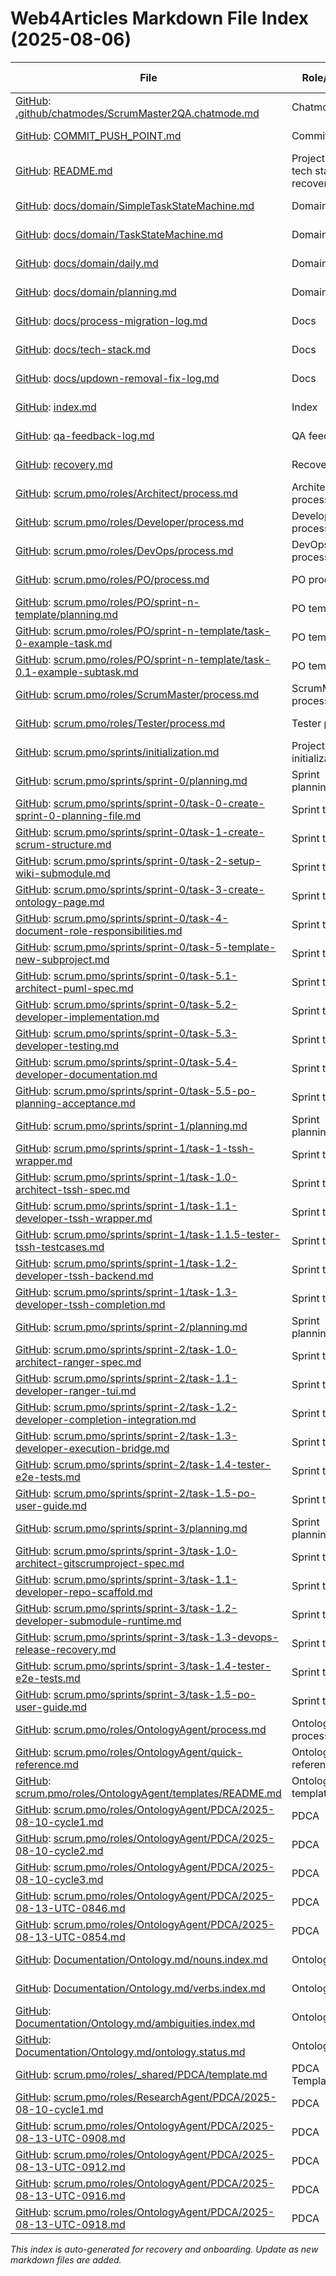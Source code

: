 # Web4Articles Markdown File Index (2025-08-06)

| File | Role/Type | Last Modified |
|------|-----------|--------------|
| [GitHub](https://github.com/Cerulean-Circle-GmbH/Web4Articles/blob/feature/ontology-agent/.github/chatmodes/ScrumMaster2QA.chatmode.md): [.github/chatmodes/ScrumMaster2QA.chatmode.md](.github/chatmodes/ScrumMaster2QA.chatmode.md) | Chatmode | 2025-08-06 |
| [GitHub](https://github.com/Cerulean-Circle-GmbH/Web4Articles/blob/feature/ontology-agent/COMMIT_PUSH_POINT.md): [COMMIT_PUSH_POINT.md](COMMIT_PUSH_POINT.md) | Commit guide | 2025-08-06 |
| [GitHub](https://github.com/Cerulean-Circle-GmbH/Web4Articles/blob/feature/ontology-agent/README.md): [README.md](README.md) | Project root, tech stack, recovery | 2025-08-06 |
| [GitHub](https://github.com/Cerulean-Circle-GmbH/Web4Articles/blob/feature/ontology-agent/docs/domain/SimpleTaskStateMachine.md): [docs/domain/SimpleTaskStateMachine.md](docs/domain/SimpleTaskStateMachine.md) | Domain doc | 2025-08-06 |
| [GitHub](https://github.com/Cerulean-Circle-GmbH/Web4Articles/blob/feature/ontology-agent/docs/domain/TaskStateMachine.md): [docs/domain/TaskStateMachine.md](docs/domain/TaskStateMachine.md) | Domain doc | 2025-08-06 |
| [GitHub](https://github.com/Cerulean-Circle-GmbH/Web4Articles/blob/feature/ontology-agent/docs/domain/daily.md): [docs/domain/daily.md](docs/domain/daily.md) | Domain doc | 2025-08-06 |
| [GitHub](https://github.com/Cerulean-Circle-GmbH/Web4Articles/blob/feature/ontology-agent/docs/domain/planning.md): [docs/domain/planning.md](docs/domain/planning.md) | Domain doc | 2025-08-06 |
| [GitHub](https://github.com/Cerulean-Circle-GmbH/Web4Articles/blob/feature/ontology-agent/docs/process-migration-log.md): [docs/process-migration-log.md](docs/process-migration-log.md) | Docs | 2025-08-06 |
| [GitHub](https://github.com/Cerulean-Circle-GmbH/Web4Articles/blob/feature/ontology-agent/docs/tech-stack.md): [docs/tech-stack.md](docs/tech-stack.md) | Docs | 2025-08-06 |
| [GitHub](https://github.com/Cerulean-Circle-GmbH/Web4Articles/blob/feature/ontology-agent/docs/updown-removal-fix-log.md): [docs/updown-removal-fix-log.md](docs/updown-removal-fix-log.md) | Docs | 2025-08-06 |
| [GitHub](https://github.com/Cerulean-Circle-GmbH/Web4Articles/blob/feature/ontology-agent/index.md): [index.md](index.md) | Index | 2025-08-06 |
| [GitHub](https://github.com/Cerulean-Circle-GmbH/Web4Articles/blob/feature/ontology-agent/qa-feedback-log.md): [qa-feedback-log.md](qa-feedback-log.md) | QA feedback | 2025-08-06 |
| [GitHub](https://github.com/Cerulean-Circle-GmbH/Web4Articles/blob/feature/ontology-agent/recovery.md): [recovery.md](recovery.md) | Recovery log | 2025-08-06 |
| [GitHub](https://github.com/Cerulean-Circle-GmbH/Web4Articles/blob/feature/ontology-agent/scrum.pmo/roles/Architect/process.md): [scrum.pmo/roles/Architect/process.md](scrum.pmo/roles/Architect/process.md) | Architect process | 2025-08-06 |
| [GitHub](https://github.com/Cerulean-Circle-GmbH/Web4Articles/blob/feature/ontology-agent/scrum.pmo/roles/Developer/process.md): [scrum.pmo/roles/Developer/process.md](scrum.pmo/roles/Developer/process.md) | Developer process | 2025-08-06 |
| [GitHub](https://github.com/Cerulean-Circle-GmbH/Web4Articles/blob/feature/ontology-agent/scrum.pmo/roles/DevOps/process.md): [scrum.pmo/roles/DevOps/process.md](scrum.pmo/roles/DevOps/process.md) | DevOps process | 2025-08-06 |
| [GitHub](https://github.com/Cerulean-Circle-GmbH/Web4Articles/blob/feature/ontology-agent/scrum.pmo/roles/PO/process.md): [scrum.pmo/roles/PO/process.md](scrum.pmo/roles/PO/process.md) | PO process | 2025-08-06 |
| [GitHub](https://github.com/Cerulean-Circle-GmbH/Web4Articles/blob/feature/ontology-agent/scrum.pmo/roles/PO/sprint-n-template/planning.md): [scrum.pmo/roles/PO/sprint-n-template/planning.md](scrum.pmo/roles/PO/sprint-n-template/planning.md) | PO template | 2025-08-06 |
| [GitHub](https://github.com/Cerulean-Circle-GmbH/Web4Articles/blob/feature/ontology-agent/scrum.pmo/roles/PO/sprint-n-template/task-0-example-task.md): [scrum.pmo/roles/PO/sprint-n-template/task-0-example-task.md](scrum.pmo/roles/PO/sprint-n-template/task-0-example-task.md) | PO template | 2025-08-06 |
| [GitHub](https://github.com/Cerulean-Circle-GmbH/Web4Articles/blob/feature/ontology-agent/scrum.pmo/roles/PO/sprint-n-template/task-0.1-example-subtask.md): [scrum.pmo/roles/PO/sprint-n-template/task-0.1-example-subtask.md](scrum.pmo/roles/PO/sprint-n-template/task-0.1-example-subtask.md) | PO template | 2025-08-06 |
| [GitHub](https://github.com/Cerulean-Circle-GmbH/Web4Articles/blob/feature/ontology-agent/scrum.pmo/roles/ScrumMaster/process.md): [scrum.pmo/roles/ScrumMaster/process.md](scrum.pmo/roles/ScrumMaster/process.md) | ScrumMaster process | 2025-08-06 |
| [GitHub](https://github.com/Cerulean-Circle-GmbH/Web4Articles/blob/feature/ontology-agent/scrum.pmo/roles/Tester/process.md): [scrum.pmo/roles/Tester/process.md](scrum.pmo/roles/Tester/process.md) | Tester process | 2025-08-06 |
| [GitHub](https://github.com/Cerulean-Circle-GmbH/Web4Articles/blob/feature/ontology-agent/scrum.pmo/sprints/initialization.md): [scrum.pmo/sprints/initialization.md](scrum.pmo/sprints/initialization.md) | Project initialization | 2025-08-06 |
| [GitHub](https://github.com/Cerulean-Circle-GmbH/Web4Articles/blob/feature/ontology-agent/scrum.pmo/sprints/sprint-0/planning.md): [scrum.pmo/sprints/sprint-0/planning.md](scrum.pmo/sprints/sprint-0/planning.md) | Sprint planning | 2025-08-06 |
| [GitHub](https://github.com/Cerulean-Circle-GmbH/Web4Articles/blob/feature/ontology-agent/scrum.pmo/sprints/sprint-0/task-0-create-sprint-0-planning-file.md): [scrum.pmo/sprints/sprint-0/task-0-create-sprint-0-planning-file.md](scrum.pmo/sprints/sprint-0/task-0-create-sprint-0-planning-file.md) | Sprint task | 2025-08-06 |
| [GitHub](https://github.com/Cerulean-Circle-GmbH/Web4Articles/blob/feature/ontology-agent/scrum.pmo/sprints/sprint-0/task-1-create-scrum-structure.md): [scrum.pmo/sprints/sprint-0/task-1-create-scrum-structure.md](scrum.pmo/sprints/sprint-0/task-1-create-scrum-structure.md) | Sprint task | 2025-08-06 |
| [GitHub](https://github.com/Cerulean-Circle-GmbH/Web4Articles/blob/feature/ontology-agent/scrum.pmo/sprints/sprint-0/task-2-setup-wiki-submodule.md): [scrum.pmo/sprints/sprint-0/task-2-setup-wiki-submodule.md](scrum.pmo/sprints/sprint-0/task-2-setup-wiki-submodule.md) | Sprint task | 2025-08-06 |
| [GitHub](https://github.com/Cerulean-Circle-GmbH/Web4Articles/blob/feature/ontology-agent/scrum.pmo/sprints/sprint-0/task-3-create-ontology-page.md): [scrum.pmo/sprints/sprint-0/task-3-create-ontology-page.md](scrum.pmo/sprints/sprint-0/task-3-create-ontology-page.md) | Sprint task | 2025-08-06 |
| [GitHub](https://github.com/Cerulean-Circle-GmbH/Web4Articles/blob/feature/ontology-agent/scrum.pmo/sprints/sprint-0/task-4-document-role-responsibilities.md): [scrum.pmo/sprints/sprint-0/task-4-document-role-responsibilities.md](scrum.pmo/sprints/sprint-0/task-4-document-role-responsibilities.md) | Sprint task | 2025-08-06 |
| [GitHub](https://github.com/Cerulean-Circle-GmbH/Web4Articles/blob/feature/ontology-agent/scrum.pmo/sprints/sprint-0/task-5-template-new-subproject.md): [scrum.pmo/sprints/sprint-0/task-5-template-new-subproject.md](scrum.pmo/sprints/sprint-0/task-5-template-new-subproject.md) | Sprint task | 2025-08-06 |
| [GitHub](https://github.com/Cerulean-Circle-GmbH/Web4Articles/blob/feature/ontology-agent/scrum.pmo/sprints/sprint-0/task-5.1-architect-puml-spec.md): [scrum.pmo/sprints/sprint-0/task-5.1-architect-puml-spec.md](scrum.pmo/sprints/sprint-0/task-5.1-architect-puml-spec.md) | Sprint task | 2025-08-06 |
| [GitHub](https://github.com/Cerulean-Circle-GmbH/Web4Articles/blob/feature/ontology-agent/scrum.pmo/sprints/sprint-0/task-5.2-developer-implementation.md): [scrum.pmo/sprints/sprint-0/task-5.2-developer-implementation.md](scrum.pmo/sprints/sprint-0/task-5.2-developer-implementation.md) | Sprint task | 2025-08-06 |
| [GitHub](https://github.com/Cerulean-Circle-GmbH/Web4Articles/blob/feature/ontology-agent/scrum.pmo/sprints/sprint-0/task-5.3-developer-testing.md): [scrum.pmo/sprints/sprint-0/task-5.3-developer-testing.md](scrum.pmo/sprints/sprint-0/task-5.3-developer-testing.md) | Sprint task | 2025-08-06 |
| [GitHub](https://github.com/Cerulean-Circle-GmbH/Web4Articles/blob/feature/ontology-agent/scrum.pmo/sprints/sprint-0/task-5.4-developer-documentation.md): [scrum.pmo/sprints/sprint-0/task-5.4-developer-documentation.md](scrum.pmo/sprints/sprint-0/task-5.4-developer-documentation.md) | Sprint task | 2025-08-06 |
| [GitHub](https://github.com/Cerulean-Circle-GmbH/Web4Articles/blob/feature/ontology-agent/scrum.pmo/sprints/sprint-0/task-5.5-po-planning-acceptance.md): [scrum.pmo/sprints/sprint-0/task-5.5-po-planning-acceptance.md](scrum.pmo/sprints/sprint-0/task-5.5-po-planning-acceptance.md) | Sprint task | 2025-08-06 |
| [GitHub](https://github.com/Cerulean-Circle-GmbH/Web4Articles/blob/feature/ontology-agent/scrum.pmo/sprints/sprint-1/planning.md): [scrum.pmo/sprints/sprint-1/planning.md](scrum.pmo/sprints/sprint-1/planning.md) | Sprint planning | 2025-08-06 |
| [GitHub](https://github.com/Cerulean-Circle-GmbH/Web4Articles/blob/feature/ontology-agent/scrum.pmo/sprints/sprint-1/task-1-tssh-wrapper.md): [scrum.pmo/sprints/sprint-1/task-1-tssh-wrapper.md](scrum.pmo/sprints/sprint-1/task-1-tssh-wrapper.md) | Sprint task | 2025-08-06 |
| [GitHub](https://github.com/Cerulean-Circle-GmbH/Web4Articles/blob/feature/ontology-agent/scrum.pmo/sprints/sprint-1/task-1.0-architect-tssh-spec.md): [scrum.pmo/sprints/sprint-1/task-1.0-architect-tssh-spec.md](scrum.pmo/sprints/sprint-1/task-1.0-architect-tssh-spec.md) | Sprint task | 2025-08-06 |
| [GitHub](https://github.com/Cerulean-Circle-GmbH/Web4Articles/blob/feature/ontology-agent/scrum.pmo/sprints/sprint-1/task-1.1-developer-tssh-wrapper.md): [scrum.pmo/sprints/sprint-1/task-1.1-developer-tssh-wrapper.md](scrum.pmo/sprints/sprint-1/task-1.1-developer-tssh-wrapper.md) | Sprint task | 2025-08-06 |
| [GitHub](https://github.com/Cerulean-Circle-GmbH/Web4Articles/blob/feature/ontology-agent/scrum.pmo/sprints/sprint-1/task-1.1.5-tester-tssh-testcases.md): [scrum.pmo/sprints/sprint-1/task-1.1.5-tester-tssh-testcases.md](scrum.pmo/sprints/sprint-1/task-1.1.5-tester-tssh-testcases.md) | Sprint task | 2025-08-06 |
| [GitHub](https://github.com/Cerulean-Circle-GmbH/Web4Articles/blob/feature/ontology-agent/scrum.pmo/sprints/sprint-1/task-1.2-developer-tssh-backend.md): [scrum.pmo/sprints/sprint-1/task-1.2-developer-tssh-backend.md](scrum.pmo/sprints/sprint-1/task-1.2-developer-tssh-backend.md) | Sprint task | 2025-08-06 |
| [GitHub](https://github.com/Cerulean-Circle-GmbH/Web4Articles/blob/feature/ontology-agent/scrum.pmo/sprints/sprint-1/task-1.3-developer-tssh-completion.md): [scrum.pmo/sprints/sprint-1/task-1.3-developer-tssh-completion.md](scrum.pmo/sprints/sprint-1/task-1.3-developer-tssh-completion.md) | Sprint task | 2025-08-06 |
| [GitHub](https://github.com/Cerulean-Circle-GmbH/Web4Articles/blob/feature/ontology-agent/scrum.pmo/sprints/sprint-2/planning.md): [scrum.pmo/sprints/sprint-2/planning.md](scrum.pmo/sprints/sprint-2/planning.md) | Sprint planning | 2025-08-08 |
| [GitHub](https://github.com/Cerulean-Circle-GmbH/Web4Articles/blob/feature/ontology-agent/scrum.pmo/sprints/sprint-2/task-1.0-architect-ranger-spec.md): [scrum.pmo/sprints/sprint-2/task-1.0-architect-ranger-spec.md](scrum.pmo/sprints/sprint-2/task-1.0-architect-ranger-spec.md) | Sprint task | 2025-08-08 |
| [GitHub](https://github.com/Cerulean-Circle-GmbH/Web4Articles/blob/feature/ontology-agent/scrum.pmo/sprints/sprint-2/task-1.1-developer-ranger-tui.md): [scrum.pmo/sprints/sprint-2/task-1.1-developer-ranger-tui.md](scrum.pmo/sprints/sprint-2/task-1.1-developer-ranger-tui.md) | Sprint task | 2025-08-08 |
| [GitHub](https://github.com/Cerulean-Circle-GmbH/Web4Articles/blob/feature/ontology-agent/scrum.pmo/sprints/sprint-2/task-1.2-developer-completion-integration.md): [scrum.pmo/sprints/sprint-2/task-1.2-developer-completion-integration.md](scrum.pmo/sprints/sprint-2/task-1.2-developer-completion-integration.md) | Sprint task | 2025-08-08 |
| [GitHub](https://github.com/Cerulean-Circle-GmbH/Web4Articles/blob/feature/ontology-agent/scrum.pmo/sprints/sprint-2/task-1.3-developer-execution-bridge.md): [scrum.pmo/sprints/sprint-2/task-1.3-developer-execution-bridge.md](scrum.pmo/sprints/sprint-2/task-1.3-developer-execution-bridge.md) | Sprint task | 2025-08-08 |
| [GitHub](https://github.com/Cerulean-Circle-GmbH/Web4Articles/blob/feature/ontology-agent/scrum.pmo/sprints/sprint-2/task-1.4-tester-e2e-tests.md): [scrum.pmo/sprints/sprint-2/task-1.4-tester-e2e-tests.md](scrum.pmo/sprints/sprint-2/task-1.4-tester-e2e-tests.md) | Sprint task | 2025-08-08 |
| [GitHub](https://github.com/Cerulean-Circle-GmbH/Web4Articles/blob/feature/ontology-agent/scrum.pmo/sprints/sprint-2/task-1.5-po-user-guide.md): [scrum.pmo/sprints/sprint-2/task-1.5-po-user-guide.md](scrum.pmo/sprints/sprint-2/task-1.5-po-user-guide.md) | Sprint task | 2025-08-08 |
| [GitHub](https://github.com/Cerulean-Circle-GmbH/Web4Articles/blob/feature/ontology-agent/scrum.pmo/sprints/sprint-3/planning.md): [scrum.pmo/sprints/sprint-3/planning.md](scrum.pmo/sprints/sprint-3/planning.md) | Sprint planning | 2025-08-08 |
| [GitHub](https://github.com/Cerulean-Circle-GmbH/Web4Articles/blob/feature/ontology-agent/scrum.pmo/sprints/sprint-3/task-1.0-architect-gitscrumproject-spec.md): [scrum.pmo/sprints/sprint-3/task-1.0-architect-gitscrumproject-spec.md](scrum.pmo/sprints/sprint-3/task-1.0-architect-gitscrumproject-spec.md) | Sprint task | 2025-08-08 |
| [GitHub](https://github.com/Cerulean-Circle-GmbH/Web4Articles/blob/feature/ontology-agent/scrum.pmo/sprints/sprint-3/task-1.1-developer-repo-scaffold.md): [scrum.pmo/sprints/sprint-3/task-1.1-developer-repo-scaffold.md](scrum.pmo/sprints/sprint-3/task-1.1-developer-repo-scaffold.md) | Sprint task | 2025-08-08 |
| [GitHub](https://github.com/Cerulean-Circle-GmbH/Web4Articles/blob/feature/ontology-agent/scrum.pmo/sprints/sprint-3/task-1.2-developer-submodule-runtime.md): [scrum.pmo/sprints/sprint-3/task-1.2-developer-submodule-runtime.md](scrum.pmo/sprints/sprint-3/task-1.2-developer-submodule-runtime.md) | Sprint task | 2025-08-08 |
| [GitHub](https://github.com/Cerulean-Circle-GmbH/Web4Articles/blob/feature/ontology-agent/scrum.pmo/sprints/sprint-3/task-1.3-devops-release-recovery.md): [scrum.pmo/sprints/sprint-3/task-1.3-devops-release-recovery.md](scrum.pmo/sprints/sprint-3/task-1.3-devops-release-recovery.md) | Sprint task | 2025-08-08 |
| [GitHub](https://github.com/Cerulean-Circle-GmbH/Web4Articles/blob/feature/ontology-agent/scrum.pmo/sprints/sprint-3/task-1.4-tester-e2e-tests.md): [scrum.pmo/sprints/sprint-3/task-1.4-tester-e2e-tests.md](scrum.pmo/sprints/sprint-3/task-1.4-tester-e2e-tests.md) | Sprint task | 2025-08-08 |
| [GitHub](https://github.com/Cerulean-Circle-GmbH/Web4Articles/blob/feature/ontology-agent/scrum.pmo/sprints/sprint-3/task-1.5-po-user-guide.md): [scrum.pmo/sprints/sprint-3/task-1.5-po-user-guide.md](scrum.pmo/sprints/sprint-3/task-1.5-po-user-guide.md) | Sprint task | 2025-08-08 |
| [GitHub](https://github.com/Cerulean-Circle-GmbH/Web4Articles/blob/feature/ontology-agent/scrum.pmo/roles/OntologyAgent/process.md): [scrum.pmo/roles/OntologyAgent/process.md](scrum.pmo/roles/OntologyAgent/process.md) | OntologyAgent process | 2025-08-10 |
| [GitHub](https://github.com/Cerulean-Circle-GmbH/Web4Articles/blob/feature/ontology-agent/scrum.pmo/roles/OntologyAgent/quick-reference.md): [scrum.pmo/roles/OntologyAgent/quick-reference.md](scrum.pmo/roles/OntologyAgent/quick-reference.md) | OntologyAgent reference | 2025-08-10 |
| [GitHub](https://github.com/Cerulean-Circle-GmbH/Web4Articles/blob/feature/ontology-agent/scrum.pmo/roles/OntologyAgent/templates/README.md): [scrum.pmo/roles/OntologyAgent/templates/README.md](scrum.pmo/roles/OntologyAgent/templates/README.md) | OntologyAgent templates | 2025-08-10 |
| [GitHub](https://github.com/Cerulean-Circle-GmbH/Web4Articles/blob/feature/ontology-agent/scrum.pmo/roles/OntologyAgent/PDCA/2025-08-10-cycle1.md): [scrum.pmo/roles/OntologyAgent/PDCA/2025-08-10-cycle1.md](scrum.pmo/roles/OntologyAgent/PDCA/2025-08-10-cycle1.md) | PDCA | 2025-08-10 |
| [GitHub](https://github.com/Cerulean-Circle-GmbH/Web4Articles/blob/feature/ontology-agent/scrum.pmo/roles/OntologyAgent/PDCA/2025-08-10-cycle2.md): [scrum.pmo/roles/OntologyAgent/PDCA/2025-08-10-cycle2.md](scrum.pmo/roles/OntologyAgent/PDCA/2025-08-10-cycle2.md) | PDCA | 2025-08-10 |
| [GitHub](https://github.com/Cerulean-Circle-GmbH/Web4Articles/blob/feature/ontology-agent/scrum.pmo/roles/OntologyAgent/PDCA/2025-08-10-cycle3.md): [scrum.pmo/roles/OntologyAgent/PDCA/2025-08-10-cycle3.md](scrum.pmo/roles/OntologyAgent/PDCA/2025-08-10-cycle3.md) | PDCA | 2025-08-10 |
| [GitHub](https://github.com/Cerulean-Circle-GmbH/Web4Articles/blob/feature/ontology-agent/scrum.pmo/roles/OntologyAgent/PDCA/2025-08-13-UTC-0846.md): [scrum.pmo/roles/OntologyAgent/PDCA/2025-08-13-UTC-0846.md](scrum.pmo/roles/OntologyAgent/PDCA/2025-08-13-UTC-0846.md) | PDCA | 2025-08-13 |
| [GitHub](https://github.com/Cerulean-Circle-GmbH/Web4Articles/blob/feature/ontology-agent/scrum.pmo/roles/OntologyAgent/PDCA/2025-08-13-UTC-0854.md): [scrum.pmo/roles/OntologyAgent/PDCA/2025-08-13-UTC-0854.md](scrum.pmo/roles/OntologyAgent/PDCA/2025-08-13-UTC-0854.md) | PDCA | 2025-08-13 |
| [GitHub](https://github.com/Cerulean-Circle-GmbH/Web4Articles/blob/feature/ontology-agent/Documentation/Ontology.md/nouns.index.md): [Documentation/Ontology.md/nouns.index.md](Documentation/Ontology.md/nouns.index.md) | Ontology | 2025-08-10 |
| [GitHub](https://github.com/Cerulean-Circle-GmbH/Web4Articles/blob/feature/ontology-agent/Documentation/Ontology.md/verbs.index.md): [Documentation/Ontology.md/verbs.index.md](Documentation/Ontology.md/verbs.index.md) | Ontology | 2025-08-10 |
| [GitHub](https://github.com/Cerulean-Circle-GmbH/Web4Articles/blob/feature/ontology-agent/Documentation/Ontology.md/ambiguities.index.md): [Documentation/Ontology.md/ambiguities.index.md](Documentation/Ontology.md/ambiguities.index.md) | Ontology | 2025-08-10 |
| [GitHub](https://github.com/Cerulean-Circle-GmbH/Web4Articles/blob/feature/ontology-agent/Documentation/Ontology.md/ontology.status.md): [Documentation/Ontology.md/ontology.status.md](Documentation/Ontology.md/ontology.status.md) | Ontology | 2025-08-10 |
| [GitHub](https://github.com/Cerulean-Circle-GmbH/Web4Articles/blob/feature/ontology-agent/scrum.pmo/roles/_shared/PDCA/template.md): [scrum.pmo/roles/_shared/PDCA/template.md](scrum.pmo/roles/_shared/PDCA/template.md) | PDCA Template | 2025-08-10 |
| [GitHub](https://github.com/Cerulean-Circle-GmbH/Web4Articles/blob/feature/ontology-agent/scrum.pmo/roles/ResearchAgent/PDCA/2025-08-10-cycle1.md): [scrum.pmo/roles/ResearchAgent/PDCA/2025-08-10-cycle1.md](scrum.pmo/roles/ResearchAgent/PDCA/2025-08-10-cycle1.md) | PDCA | 2025-08-10 |
| [GitHub](https://github.com/Cerulean-Circle-GmbH/Web4Articles/blob/feature/ontology-agent/scrum.pmo/roles/OntologyAgent/PDCA/2025-08-13-UTC-0908.md): [scrum.pmo/roles/OntologyAgent/PDCA/2025-08-13-UTC-0908.md](scrum.pmo/roles/OntologyAgent/PDCA/2025-08-13-UTC-0908.md) | PDCA | 2025-08-13 |
| [GitHub](https://github.com/Cerulean-Circle-GmbH/Web4Articles/blob/feature/ontology-agent/scrum.pmo/roles/OntologyAgent/PDCA/2025-08-13-UTC-0912.md): [scrum.pmo/roles/OntologyAgent/PDCA/2025-08-13-UTC-0912.md](scrum.pmo/roles/OntologyAgent/PDCA/2025-08-13-UTC-0912.md) | PDCA | 2025-08-13 |
| [GitHub](https://github.com/Cerulean-Circle-GmbH/Web4Articles/blob/feature/ontology-agent/scrum.pmo/roles/OntologyAgent/PDCA/2025-08-13-UTC-0916.md): [scrum.pmo/roles/OntologyAgent/PDCA/2025-08-13-UTC-0916.md](scrum.pmo/roles/OntologyAgent/PDCA/2025-08-13-UTC-0916.md) | PDCA | 2025-08-13 |
| [GitHub](https://github.com/Cerulean-Circle-GmbH/Web4Articles/blob/feature/ontology-agent/scrum.pmo/roles/OntologyAgent/PDCA/2025-08-13-UTC-0918.md): [scrum.pmo/roles/OntologyAgent/PDCA/2025-08-13-UTC-0918.md](scrum.pmo/roles/OntologyAgent/PDCA/2025-08-13-UTC-0918.md) | PDCA | 2025-08-13 |

*This index is auto-generated for recovery and onboarding. Update as new markdown files are added.*
